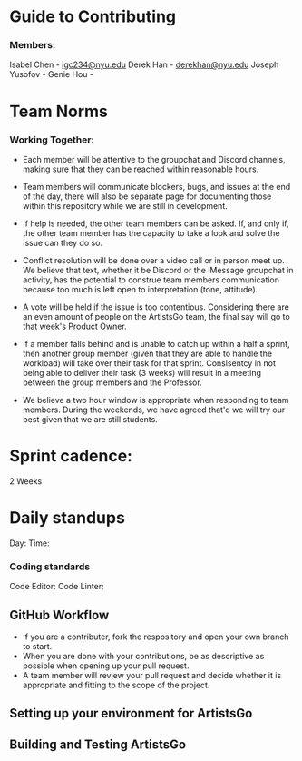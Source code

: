 # Guide to Contributing

### Members:

Isabel Chen - igc234@nyu.edu
Derek Han - derekhan@nyu.edu
Joseph Yusofov -
Genie Hou -

# Team Norms

### Working Together:

- Each member will be attentive to the groupchat and Discord channels, making sure that they can be reached within reasonable hours.

- Team members will communicate blockers, bugs, and issues at the end of the day, there will also be separate page for documenting those within this repository while we are still in development.

- If help is needed, the other team members can be asked. If, and only if, the other team member has the capacity to take a look and solve the issue can they do so.

- Conflict resolution will be done over a video call or in person meet up. We believe that text, whether it be Discord or the iMessage groupchat in activity, has the potential to construe team members communication because too much is left open to interpretation (tone, attitude).

- A vote will be held if the issue is too contentious. Considering there are an even amount of people on the ArtistsGo team, the final say will go to that week's Product Owner.

- If a member falls behind and is unable to catch up within a half a sprint, then another group member (given that they are able to handle the workload) will take over their task for that sprint. Consisentcy in not being able to deliver their task (3 weeks) will result in a meeting between the group members and the Professor.

- We believe a two hour window is appropriate when responding to team members. During the weekends, we have agreed that'd we will try our best given that we are still students.

# Sprint cadence:

2 Weeks

# Daily standups

Day:
Time:

### Coding standards

Code Editor:
Code Linter:

## GitHub Workflow

- If you are a contributer, fork the respository and open your own branch to start.
- When you are done with your contributions, be as descriptive as possible when opening up your pull request.
- A team member will review your pull request and decide whether it is appropriate and fitting to the scope of the project.

## Setting up your environment for ArtistsGo

## Building and Testing ArtistsGo
